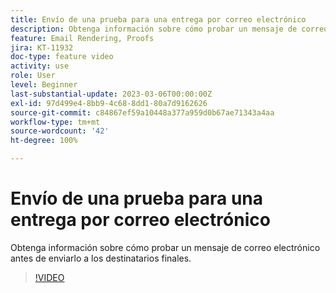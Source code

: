 ```yaml
---
title: Envío de una prueba para una entrega por correo electrónico
description: Obtenga información sobre cómo probar un mensaje de correo electrónico antes de enviarlo a los destinatarios finales.
feature: Email Rendering, Proofs
jira: KT-11932
doc-type: feature video
activity: use
role: User
level: Beginner
last-substantial-update: 2023-03-06T00:00:00Z
exl-id: 97d499e4-8bb9-4c68-8dd1-80a7d9162626
source-git-commit: c84867ef59a10448a377a959d0b67ae71343a4aa
workflow-type: tm+mt
source-wordcount: '42'
ht-degree: 100%

---
```


# Envío de una prueba para una entrega por correo electrónico

Obtenga información sobre cómo probar un mensaje de correo electrónico antes de enviarlo a los destinatarios finales.

>[!VIDEO](https://video.tv.adobe.com/v/3416038/?quality=12&learn=on)

